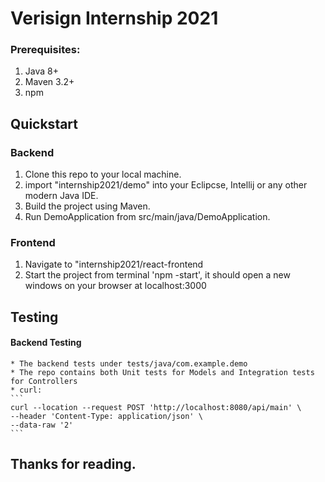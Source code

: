 # Verisign Internship 2021



### Prerequisites:
1. Java 8+
2. Maven 3.2+
3. npm

## Quickstart
### Backend
1. Clone this repo to your local machine.
2. import "internship2021/demo" into your Eclipcse, Intellij or any other modern Java IDE.
3. Build the project using Maven.
4. Run DemoApplication from src/main/java/DemoApplication.

### Frontend
1. Navigate to "internship2021/react-frontend
2. Start the project from terminal 'npm -start', it should open a new windows on your browser at localhost:3000

## Testing

#### Backend Testing
    * The backend tests under tests/java/com.example.demo
    * The repo contains both Unit tests for Models and Integration tests for Controllers
    * curl:
    ```
    curl --location --request POST 'http://localhost:8080/api/main' \
    --header 'Content-Type: application/json' \
    --data-raw '2'
    ```

## Thanks for reading.
